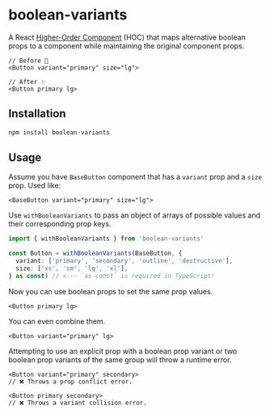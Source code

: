 # boolean-variants

A React [Higher-Order Component](https://legacy.reactjs.org/docs/higher-order-components.html) (HOC) that maps alternative boolean props to a component while maintaining the original component props.

```tsx
// Before 🥱
<Button variant="primary" size="lg">
```
```tsx
// After ✨
<Button primary lg>
```

## Installation

```bash
npm install boolean-variants
```

## Usage

Assume you have `BaseButton` component that has a `variant` prop and a `size` prop. Used like:

```tsx
<BaseButton variant="primary" size="lg">
```

Use `withBooleanVariants` to pass an object of arrays of possible values and their corresponding prop keys.

```ts
import { withBooleanVariants } from 'boolean-variants'

const Button = withBooleanVariants(BaseButton, {
  variant: ['primary', 'secondary', 'outline', 'destructive'],
  size: ['xs', 'sm', 'lg', 'xl'],
} as const) // <--- `as const` is required in TypeScript!
```

Now you can use boolean props to set the same prop values.

```tsx
<Button primary lg>
```

You can even combine them.

```tsx
<Button variant="primary" lg>
```

Attempting to use an explicit prop with a boolean prop variant or two boolean prop variants of the same group will throw a runtime error.

```tsx
<Button variant="primary" secondary>
// ❌ Throws a prop conflict error.
```
```tsx
<Button primary secondary>
// ❌ Throws a variant collision error.
```